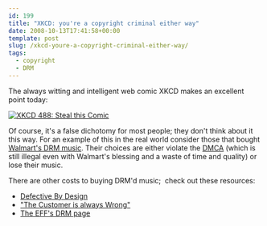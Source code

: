 ```yaml
---
id: 199
title: "XKCD: you're a copyright criminal either way"
date: 2008-10-13T17:41:58+00:00
template: post
slug: /xkcd-youre-a-copyright-criminal-either-way/
tags:
  - copyright
  - DRM
---
```


The always witting and intelligent web comic XKCD makes an excellent
point today:

[![XKCD 488: Steal this Comic](https://imgs.xkcd.com/comics/steal_this_comic.png)](https://xkcd.com/488/)

Of course, it's a false dichotomy for most people; they don't think
about it this way. For an example of this in the real world consider
those that bought
[Walmart's DRM music](http://boingboing.net/2008/09/26/walmart-shutting-dow.html).
Their choices are either violate the
[DMCA](http://en.wikipedia.org/wiki/Digital_Millennium_Copyright_Act)
(which is still illegal even with Walmart's blessing and a waste of
time and quality) or lose their music.

<!-- more -->

There are other costs to buying DRM'd music;  check out these
resources:

* [Defective By Design](http://www.defectivebydesign.org/)
* ["The Customer is always Wrong"](http://www.eff.org/pages/customer-always-wrong-users-guide-drm-online-music)
* [The EFF's DRM page](http://www.eff.org/issues/drm)
